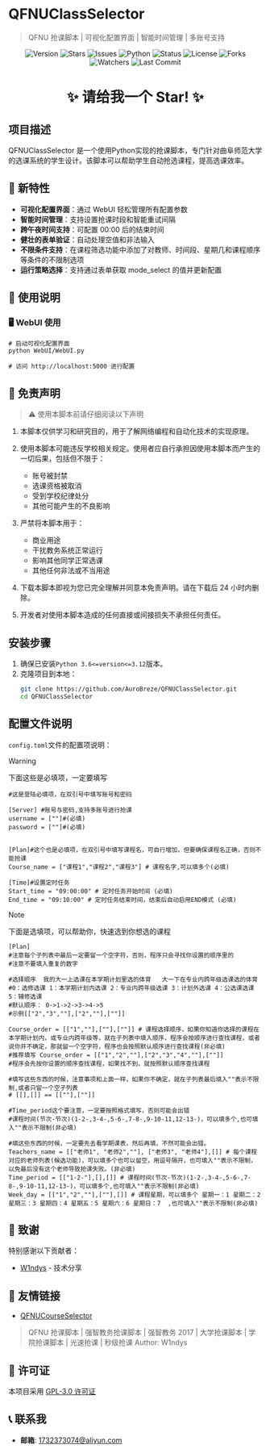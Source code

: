 # QFNUClassSelector
> QFNU 抢课脚本 | 可视化配置界面 | 智能时间管理 | 多账号支持


<p align="center">
    <img src="https://img.shields.io/badge/version-1.4.1-blue.svg" alt="Version">
    <img src="https://img.shields.io/github/stars/AuroBreeze/QFNUClassSelector?style=flat-square" alt="Stars">
    <img src="https://img.shields.io/github/issues/AuroBreeze/QFNUClassSelector?style=flat-square" alt="Issues">
    <img src="https://img.shields.io/badge/Python-3.12.3-blue.svg" alt="Python">
    <img src="https://img.shields.io/badge/状态-开发中-green.svg" alt="Status">
    <img src="https://img.shields.io/badge/License-GPL-green.svg" alt="License">
    <img src="https://img.shields.io/github/forks/AuroBreeze/QFNUClassSelector?style=flat-square" alt="Forks">
    <img src="https://img.shields.io/github/watchers/AuroBreeze/QFNUClassSelector?style=flat-square" alt="Watchers">
    <img src="https://img.shields.io/github/last-commit/AuroBreeze/QFNUClassSelector?style=flat-square" alt="Last Commit">
</p>

<div align="center">
    <h1 >
        ✨ 请给我一个 Star! ✨
    </h1>
</div>



## 项目描述
QFNUClassSelector 是一个使用Python实现的抢课脚本，专门针对曲阜师范大学的选课系统的学生设计。该脚本可以帮助学生自动抢选课程，提高选课效率。

## 🚀 新特性
- **可视化配置界面**：通过 WebUI 轻松管理所有配置参数
- **智能时间管理**：支持设置抢课时段和智能重试间隔
- **跨午夜时间支持**：可配置 00:00 后的结束时间
- **健壮的表单验证**：自动处理空值和非法输入
- **不限条件支持**：在课程筛选功能中添加了对教师、时间段、星期几和课程顺序等条件的不限制选项
- **运行策略选择**：支持通过表单获取 mode_select 的值并更新配置

## 📝 使用说明

### 🖥️ WebUI 使用
```
# 启动可视化配置界面
python WebUI/WebUI.py

# 访问 http://localhost:5000 进行配置
```


## 📝 免责声明

> ⚠️ 使用本脚本前请仔细阅读以下声明

1. 本脚本仅供学习和研究目的，用于了解网络编程和自动化技术的实现原理。

2. 使用本脚本可能违反学校相关规定。使用者应自行承担因使用本脚本而产生的一切后果，包括但不限于：

   - 账号被封禁
   - 选课资格被取消
   - 受到学校纪律处分
   - 其他可能产生的不良影响

3. 严禁将本脚本用于：

   - 商业用途
   - 干扰教务系统正常运行
   - 影响其他同学正常选课
   - 其他任何非法或不当用途

4. 下载本脚本即视为您已完全理解并同意本免责声明。请在下载后 24 小时内删除。

5. 开发者对使用本脚本造成的任何直接或间接损失不承担任何责任。


## 安装步骤
1. 确保已安装`Python 3.6<=version<=3.12`版本。
2. 克隆项目到本地：
   ```bash
   git clone https://github.com/AuroBreze/QFNUClassSelector.git
   cd QFNUClassSelector
   ```
## 配置文件说明
`config.toml`文件的配置项说明：

> [!WARNING]
> 
> 下面这些是必填项，一定要填写

```
#这是登陆必填项，在双引号中填写账号和密码

[Server] #账号与密码,支持多账号进行抢课
username = [""]#(必填)
password = [""]#(必填)


[Plan]#这个也是必填项，在双引号中填写课程名，可自行增加，但要确保课程名正确，否则不能抢课
Course_name = ["课程1","课程2","课程3"] # 课程名字,可以填多个(必填)

[Time]#设置定时任务
Start_time = "09:00:00" # 定时任务开始时间 (必填)
End_time = "09:10:00" # 定时任务结束时间，结束后自动启用END模式 (必填)
```

> [!NOTE]
> 
> 下面是选填项，可以帮助你，快速选到你想选的课程

```
[Plan]
#注意每个子列表中最后一定要留一个空字符，否则，程序只会寻找你设置的顺序里的
#注意不要填入重复的数字

#选择顺序  我的大一上选课在本学期计划里选的体育   大一下在专业内跨年级选课选的体育
#0：选修选课 1：本学期计划内选课 2：专业内跨年级选课 3：计划外选课 4：公选课选课 5：辅修选课
#默认顺序： 0->1->2->3->4->5
#示例[["2","3",""],["2",""],[""]]

Course_order = [["1",""],[""],[""]] # 课程选择顺序，如果你知道你选择的课程在本学期计划内，或专业内跨年级等，就在子列表中填入顺序，程序会按顺序进行查找课程，或者说你并不确定，那就留一个空字符，程序也会按照默认顺序进行查找课程(非必填)
#推荐填写 Course_order = [["1","2",""],["2","3","4",""],[""]]
#程序会先按你设置的顺序查找课程，如果找不到，就按照默认顺序查找课程
```

```
#填写这些东西的时候，注意事项和上面一样，如果你不确定，就在子列表最后填入""表示不限制,或者只留一个空子列表
# [[],[]] == [[""],[""]]

#Time_period这个要注意，一定要按照格式填写，否则可能会出错
#课程时间(节次-节次)(1-2-,3-4-,5-6-,7-8-,9-10-11,12-13-)，可以填多个,也可填入""表示不限制(非必填)

#填这些东西的时候，一定要先去看学期课表，然后再填，不然可能会出错。
Teachers_name = [["老师1", "老师2",""], ["老师3", "老师4"],[]] # 每个课程对应的老师列表(候选功能)，可以填多个也可以留空，用逗号隔开，也可填入""表示不限制，以免最后没有这个老师导致抢课失败。(非必填)
Time_period = [["1-2-"],[],[]] # 课程时间(节次-节次)(1-2-,3-4-,5-6-,7-8-,9-10-11,12-13-)，可以填多个,也可填入""表示不限制(非必填)
Week_day = [["1","2",""],[""],[]] # 课程星期，可以填多个 星期一：1 星期二：2 星期三：3 星期四：4 星期五：5 星期六：6 星期日：7  ,也可填入""表示不限制(非必填)

```
   
## 🙏 致谢

特别感谢以下贡献者：

- [W1ndys](https://github.com/W1ndys) - 技术分享

## 🔗 友情链接

- [QFNUCourseSelector](https://github.com/W1ndys/QFNUCourseSelector)

> QFNU 抢课脚本 | 强智教务抢课脚本 | 强智教务 2017 | 大学抢课脚本 | 学院抢课脚本 | 光速抢课 | 秒级抢课
> Author: W1ndys

## 📄 许可证

本项目采用 [GPL-3.0 许可证](./LICENSE)

## 📞 联系我

- **邮箱**: [1732373074@aliyun.com](mailto:1732373074@aliyun.com)

